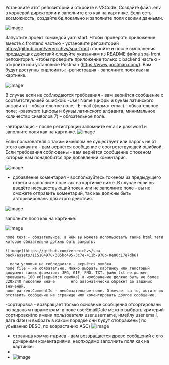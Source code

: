 Установите этот репозиторий и откройте в VSCode. Создайте файл .env в корневой директории и заполните его как на картинке. Если есть возможность, создайте бд локально и заполните поля своими данными.

![image](https://github.com/verenichvs/spa-back/assets/115184978/79a717f7-95b3-4dd4-8af6-6f608fd95c74)


Запустите проект командой yarn start. Чтобы проверять приложение вместе с frontend частью - установите репозиторий https://github.com/verenichvs/spa-front откройте и после выполнения предыдущих действий следуйте указаниям из README файла spa-front репозитория. Чтобы проверить приложение только с backend частью - откройте или установите Postman (https://www.postman.com/). 
Вам будут доступны ендпоинты:
-регистрация - заполните поля как на картинке.

![image](https://github.com/verenichvs/spa-back/assets/115184978/714718a0-fc51-4740-af92-1ef134ca483c)

 В случае если не соблюдаются требования - вам вернётся сообщение с соответствующей ошибкой: 
    -User Name (цифры и буквы латинского алфавита) – обязательное поле;
    -E-mail (формат email) – обязательное поле;
    -password (цифры и буквы латинского алфавита, минимальное количество символов 7) – обязательное поле.

-авторизация -  после регистрации запомните email и password и заполните поля как на картинке. ![image](https://github.com/verenichvs/spa-back/assets/115184978/5ae61898-96d9-4d07-8b8c-d9ac8872871a)

Если пользователя с таким имейлом не существует или пароль не от этого аккаунта - вам вернётся сообщение с соответствующей ошибкой. Если требования соблюдены - вам вернётся сообщение с токеном который нам понадобится при добавлении коментария.

![image](https://github.com/verenichvs/spa-back/assets/115184978/9e61a52d-3e4d-4d5a-8955-605934cdf883)

- добавление коментария - воспользуйтесь токеном из предыдущего ответа и заполните поле как на картинке ниже. В случае если вы введёте несуществующий токен или не заполните поле - вы не сможете отправить коментарий, так как должны быть авторизированы для этого действия.

![image](https://github.com/verenichvs/spa-back/assets/115184978/3065611f-1326-456f-8668-d40102ad8db2)

заполните поля как на картинке: 

![image](https://github.com/verenichvs/spa-back/assets/115184978/d8c63db2-51c5-498c-88da-4bd82ee7415c)

    поле text - обязательное. в нём вы можете использовать такие html теги которые обязательно должны быть закрыты:
    
    ![image](https://github.com/verenichvs/spa-back/assets/115184978/305bc495-3c7e-411b-978b-0e80c17e7db6)
    
      если условия не соблюдаются - вернётся ошибка.
    поле file - не обязательно. Можно выбрать картинку или текстовый документ таких форматов: JPG, GIF, PNG, TXT. файл txt не должен превышать 100 кб(вернётся ошибка) а изображение должно быть не более 320х240 пикселей иначе       его автоматически обрежет до заданых значений.
    поле parrentCommentId - необязательное поле. Отвечает за то, хотите вы отставить сообщение на странице или коментировать другое сообщение.
-сортировка - возвращает только основные сообщения отсортированы по заданым параметрам: в поле userEmailDate можно выбрать критерий сортировки(по имени пользователя user.username, имейлу user.email, дате date) и выбрать в каком порядке они будут отображены( по убыванию DESC, по возрастанию ASC) 
![image](https://github.com/verenichvs/spa-back/assets/115184978/b7bb1f60-863f-4c84-bac1-19b406ff3e19)


- страница комментариев - вам возвращается древо сообщений с его дочерними коментариями. неопходимо заполнить поля как на картинке:
-
-   ![image](https://github.com/verenichvs/spa-back/assets/115184978/9ed9fe70-f743-48e4-a099-67e336c20fb2)








